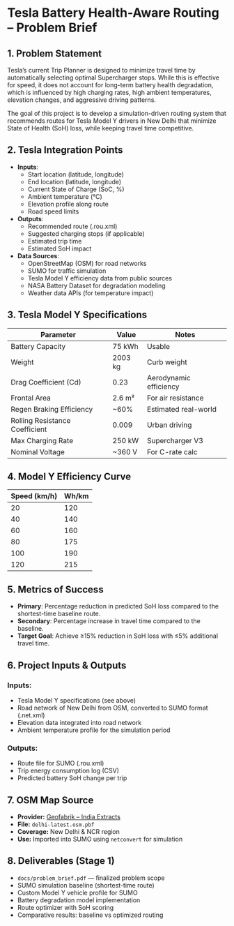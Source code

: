 # Tesla Battery Health-Aware Routing – Problem Brief

## 1. Problem Statement
Tesla’s current Trip Planner is designed to minimize travel time by automatically selecting optimal Supercharger stops. While this is effective for speed, it does not account for long-term battery health degradation, which is influenced by high charging rates, high ambient temperatures, elevation changes, and aggressive driving patterns.

The goal of this project is to develop a simulation-driven routing system that recommends routes for Tesla Model Y drivers in New Delhi that minimize State of Health (SoH) loss, while keeping travel time competitive.

## 2. Tesla Integration Points
- **Inputs**: 
  - Start location (latitude, longitude)
  - End location (latitude, longitude)
  - Current State of Charge (SoC, %)
  - Ambient temperature (°C)
  - Elevation profile along route
  - Road speed limits
- **Outputs**: 
  - Recommended route (.rou.xml)
  - Suggested charging stops (if applicable)
  - Estimated trip time
  - Estimated SoH impact
- **Data Sources**: 
  - OpenStreetMap (OSM) for road networks
  - SUMO for traffic simulation
  - Tesla Model Y efficiency data from public sources
  - NASA Battery Dataset for degradation modeling
  - Weather data APIs (for temperature impact)

## 3. Tesla Model Y Specifications
| Parameter | Value | Notes |
|-----------|-------|-------|
| Battery Capacity | 75 kWh | Usable |
| Weight | 2003 kg | Curb weight |
| Drag Coefficient (Cd) | 0.23 | Aerodynamic efficiency |
| Frontal Area | 2.6 m² | For air resistance |
| Regen Braking Efficiency | ~60% | Estimated real-world |
| Rolling Resistance Coefficient | 0.009 | Urban driving |
| Max Charging Rate | 250 kW | Supercharger V3 |
| Nominal Voltage | ~360 V | For C-rate calc |

## 4. Model Y Efficiency Curve
| Speed (km/h) | Wh/km |
|--------------|-------|
| 20           | 120   |
| 40           | 140   |
| 60           | 160   |
| 80           | 175   |
| 100          | 190   |
| 120          | 215   |

## 5. Metrics of Success
- **Primary**: Percentage reduction in predicted SoH loss compared to the shortest-time baseline route.
- **Secondary**: Percentage increase in travel time compared to the baseline.
- **Target Goal**: Achieve ≥15% reduction in SoH loss with ≤5% additional travel time.

## 6. Project Inputs & Outputs
### Inputs:
- Tesla Model Y specifications (see above)
- Road network of New Delhi from OSM, converted to SUMO format (.net.xml)
- Elevation data integrated into road network
- Ambient temperature profile for the simulation period
### Outputs:
- Route file for SUMO (.rou.xml)
- Trip energy consumption log (CSV)
- Predicted battery SoH change per trip

## 7. OSM Map Source
- **Provider:** [Geofabrik – India Extracts](https://download.geofabrik.de/asia/india.html)
- **File:** `delhi-latest.osm.pbf`
- **Coverage:** New Delhi & NCR region
- **Use:** Imported into SUMO using `netconvert` for simulation

## 8. Deliverables (Stage 1)
- `docs/problem_brief.pdf` — finalized problem scope
- SUMO simulation baseline (shortest-time route)
- Custom Model Y vehicle profile for SUMO
- Battery degradation model implementation
- Route optimizer with SoH scoring
- Comparative results: baseline vs optimized routing
